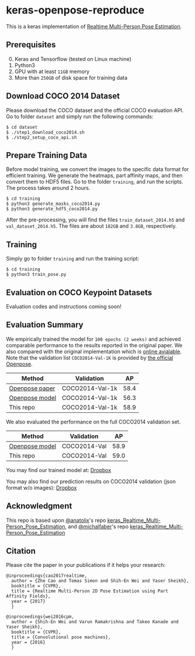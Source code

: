 # keras-openpose-reproduce

This is a keras implementation of [Realtime Multi-Person Pose Estimation](https://github.com/ZheC/Realtime_Multi-Person_Pose_Estimation).


## Prerequisites

  0. Keras and Tensorflow (tested on Linux machine)
  0. Python3
  0. GPU with at least `11GB` memory
  0. More than `250GB` of disk space for training data


## Download COCO 2014 Dataset

Please download the COCO dataset and the official COCO evaluation API. Go to folder `dataset` and simply run the following commands:

    $ cd dataset
    $ ./step1_download_coco2014.sh
    $ ./step2_setup_coco_api.sh


## Prepare Training Data 

Before model training, we convert the images to the specific data format for efficient training. We generate the heatmaps, part affinity maps, and then convert them to HDF5 files. Go to the folder `training`, and run the scripts. The process takes around 2 hours.

    $ cd training
    $ python3 generate_masks_coco2014.py
    $ python3 generate_hdf5_coco2014.py

After the pre-processing, you will find the files `train_dataset_2014.h5` and `val_dataset_2014.h5`. The files are about `182GB` and `3.8GB`, respectively.

## Training

Simply go to folder `training` and run the training script:

    $ cd training
    $ python3 train_pose.py


## Evaluation on COCO Keypoint Datasets

Evaluation codes and instructions coming soon!


## Evaluation Summary

We empirically trained the model for `100 epochs (2 weeks)` and achieved comparable performance to the results reported in the original paper. We also compared with the original implementation which is [online avialable](https://github.com/michalfaber/keras_Realtime_Multi-Person_Pose_Estimation#converting-caffe-model-to-keras-model). Note that the validation list `COCO2014-Val-1K` is provided by [the official Openpose](https://github.com/CMU-Perceptual-Computing-Lab/caffe_rtpose/blob/master/image_info_val2014_1k.txt).


|     Method      |      Validation       |     AP    | 
|-----------------|:---------------------:|:---------:|
|  [Openpose paper](https://arxiv.org/pdf/1611.08050.pdf) |  COCO2014-Val-1k   |    58.4   | 
|  [Openpose model](https://github.com/michalfaber/keras_Realtime_Multi-Person_Pose_Estimation#converting-caffe-model-to-keras-model) |    COCO2014-Val-1k    |    56.3   |     
|    This repo    |    COCO2014-Val-1k    |    58.9   |


We also evaluated the performance on the full COCO2014 validation set.

|     Method      |      Validation       |     AP    | 
|-----------------|:---------------------:|:---------:|  
|  [Openpose model](https://github.com/michalfaber/keras_Realtime_Multi-Person_Pose_Estimation#converting-caffe-model-to-keras-model) |      COCO2014-Val     |    58.9   |    
|    This repo    |      COCO2014-Val     |    59.0   |   


You may find our trained model at: [Dropbox](https://www.dropbox.com/s/76b3r8rj82wicik/weights.0100.h5?dl=0)

You may also find our prediction results on COCO2014 validation (json format w/o images): [Dropbox](https://www.dropbox.com/s/snaot6xva6ei5ge/val2014_ours_result.json?dl=0)


## Acknowledgment
This repo is based upon [@anatolix](https://github.com/anatolix)'s repo [keras_Realtime_Multi-Person_Pose_Estimation](https://github.com/anatolix/keras_Realtime_Multi-Person_Pose_Estimation), and [@michalfaber](https://github.com/michalfaber)'s repo [keras_Realtime_Multi-Person_Pose_Estimation](https://github.com/michalfaber/keras_Realtime_Multi-Person_Pose_Estimation)


## Citation

Please cite the paper in your publications if it helps your research:

    @inproceedings{cao2017realtime,
      author = {Zhe Cao and Tomas Simon and Shih-En Wei and Yaser Sheikh},
      booktitle = {CVPR},
      title = {Realtime Multi-Person 2D Pose Estimation using Part Affinity Fields},
      year = {2017}
      }
    
    @inproceedings{wei2016cpm,
      author = {Shih-En Wei and Varun Ramakrishna and Takeo Kanade and Yaser Sheikh},
      booktitle = {CVPR},
      title = {Convolutional pose machines},
      year = {2016}
      }
